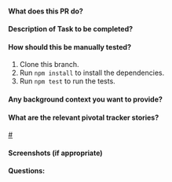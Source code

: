 #### What does this PR do?

#### Description of Task to be completed?

#### How should this be manually tested?
1. Clone this branch.
2. Run `npm install` to install the dependencies.
3. Run `npm test` to run the tests.

#### Any background context you want to provide?

#### What are the relevant pivotal tracker stories?
[#<id>](https://pivotaltracker.com/story/show/<id>)

#### Screenshots (if appropriate)

#### Questions: